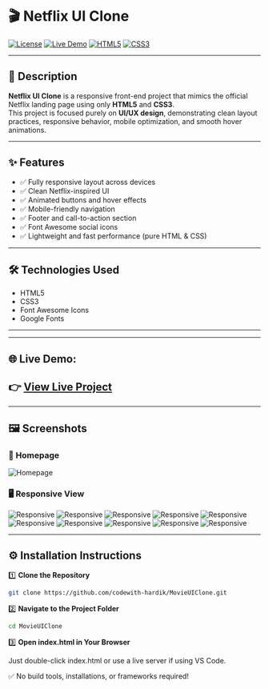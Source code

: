 # 🎬 Netflix UI Clone

[![License](https://img.shields.io/badge/license-MIT-blue.svg)](LICENSE)
[![Live Demo](https://img.shields.io/badge/Live-Demo-red?style=for-the-badge&logo=vercel&logoColor=white)](https://codewith-hardik.github.io/netflix-ui/)
[![HTML5](https://img.shields.io/badge/HTML5-E34F26?style=for-the-badge&logo=html5&logoColor=white)](https://developer.mozilla.org/en-US/docs/Web/HTML)
[![CSS3](https://img.shields.io/badge/CSS3-1572B6?style=for-the-badge&logo=css3&logoColor=white)](https://developer.mozilla.org/en-US/docs/Web/CSS)

---

## 📄 Description

**Netflix UI Clone** is a responsive front-end project that mimics the official Netflix landing page using only **HTML5** and **CSS3**.  
This project is focused purely on **UI/UX design**, demonstrating clean layout practices, responsive behavior, mobile optimization, and smooth hover animations.

---

## ✨ Features

- ✅ Fully responsive layout across devices  
- ✅ Clean Netflix-inspired UI  
- ✅ Animated buttons and hover effects  
- ✅ Mobile-friendly navigation  
- ✅ Footer and call-to-action section  
- ✅ Font Awesome social icons  
- ✅ Lightweight and fast performance (pure HTML & CSS)

---

## 🛠 Technologies Used

- HTML5  
- CSS3  
- Font Awesome Icons
- Google Fonts

---

---
## 🌐 Live Demo:  
👉 [View Live Project](https://movie-ui-clone.vercel.app/)
---

---
## 🖼️ Screenshots

### 📱 Homepage
![Homepage](./screenshot/w1.png)

### 🖥️ Responsive View
![Responsive](./screenshot/w1.png)
![Responsive](./screenshot/w2.png)
![Responsive](./screenshot/w3.png)
![Responsive](./screenshot/w4.png)
![Responsive](./screenshot/m1.png)
![Responsive](./screenshot/m2.png)
![Responsive](./screenshot/m3.png)
![Responsive](./screenshot/m4.png)
![Responsive](./screenshot/m5.png)
![Responsive](./screenshot/m6.png)

---

## ⚙️ Installation Instructions

1️⃣ **Clone the Repository**

```bash
git clone https://github.com/codewith-hardik/MovieUIClone.git
```

2️⃣ **Navigate to the Project Folder**
```bash
cd MovieUIClone
```
3️⃣ **Open index.html in Your Browser**

Just double-click index.html or use a live server if using VS Code.

✅ No build tools, installations, or frameworks required!
